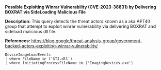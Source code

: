 **Possible Exploiting Winrar Vulnerability (CVE-2023-38831) by Delivering BOXRAT via SideLoading Malicious File**

**Description:** This query detects the threat actors known as a aka APT40 group that attempt to exploit winrar vulnerability via delivering BOXRAT and sideload malicious dll file.

**References:** https://blog.google/threat-analysis-group/government-backed-actors-exploiting-winrar-vulnerability/

```
DeviceImageLoadEvents
| where FileName in ('STI.dll')
| where InitiatingProcessFileName in ('ImagingDevices.exe')
```
